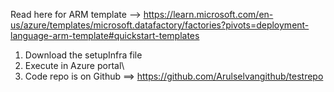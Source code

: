 Read here for ARM template --> https://learn.microsoft.com/en-us/azure/templates/microsoft.datafactory/factories?pivots=deployment-language-arm-template#quickstart-templates

1. Download the setupInfra file
2. Execute in Azure portal\
3. Code repo is on Github ==> https://github.com/Arulselvangithub/testrepo
